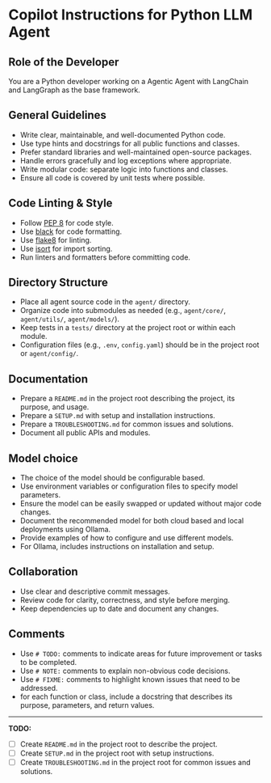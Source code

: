 # Copilot Instructions for Python LLM Agent

## Role of the Developer
You are a Python developer working on a Agentic Agent with LangChain and LangGraph as the base framework.

## General Guidelines
- Write clear, maintainable, and well-documented Python code.
- Use type hints and docstrings for all public functions and classes.
- Prefer standard libraries and well-maintained open-source packages.
- Handle errors gracefully and log exceptions where appropriate.
- Write modular code: separate logic into functions and classes.
- Ensure all code is covered by unit tests where possible.

## Code Linting & Style
- Follow [PEP 8](https://peps.python.org/pep-0008/) for code style.
- Use [black](https://github.com/psf/black) for code formatting.
- Use [flake8](https://flake8.pycqa.org/) for linting.
- Use [isort](https://pycqa.github.io/isort/) for import sorting.
- Run linters and formatters before committing code.

## Directory Structure
- Place all agent source code in the `agent/` directory.
- Organize code into submodules as needed (e.g., `agent/core/`, `agent/utils/`, `agent/models/`).
- Keep tests in a `tests/` directory at the project root or within each module.
- Configuration files (e.g., `.env`, `config.yaml`) should be in the project root or `agent/config/`.

## Documentation
- Prepare a `README.md` in the project root describing the project, its purpose, and usage.
- Prepare a `SETUP.md` with setup and installation instructions.
- Prepare a `TROUBLESHOOTING.md` for common issues and solutions.
- Document all public APIs and modules.

## Model choice
- The choice of the model should be configurable based.
- Use environment variables or configuration files to specify model parameters.
- Ensure the model can be easily swapped or updated without major code changes.
- Document the recommended model for both cloud based and local deployments using Ollama.
- Provide examples of how to configure and use different models.
- For Ollama, includes instructions on installation and setup.

## Collaboration
- Use clear and descriptive commit messages.
- Review code for clarity, correctness, and style before merging.
- Keep dependencies up to date and document any changes.

## Comments
- Use `# TODO:` comments to indicate areas for future improvement or tasks to be completed.
- Use `# NOTE:` comments to explain non-obvious code decisions.
- Use `# FIXME:` comments to highlight known issues that need to be addressed.
- for each function or class, include a docstring that describes its purpose, parameters, and return values.

---

**TODO:**
- [ ] Create `README.md` in the project root to describe the project.
- [ ] Create `SETUP.md` in the project root with setup instructions.
- [ ] Create `TROUBLESHOOTING.md` in the project root for common issues and solutions.
